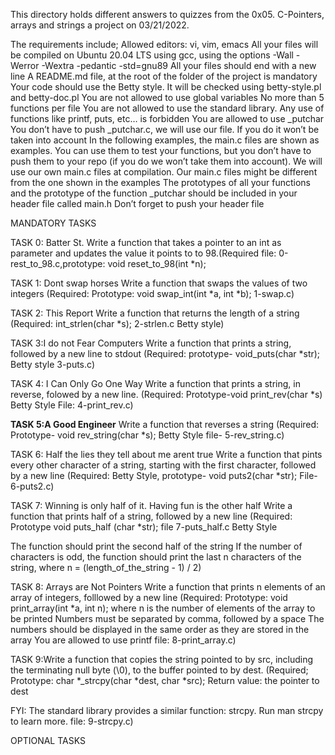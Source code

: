 This directory holds different answers to quizzes from the 0x05. C-Pointers, arrays and strings a project on 03/21/2022.

The requirements include;
Allowed editors: vi, vim, emacs
All your files will be compiled on Ubuntu 20.04 LTS using gcc, using the options -Wall -Werror -Wextra -pedantic -std=gnu89
All your files should end with a new line
A README.md file, at the root of the folder of the project is mandatory
Your code should use the Betty style. It will be checked using betty-style.pl and betty-doc.pl
You are not allowed to use global variables
No more than 5 functions per file
You are not allowed to use the standard library. Any use of functions like printf, puts, etc… is forbidden
You are allowed to use _putchar
You don’t have to push _putchar.c, we will use our file. If you do it won’t be taken into account
In the following examples, the main.c files are shown as examples. You can use them to test your functions, but you don’t have to push them to your repo (if you do we won’t take them into account). We will use our own main.c files at compilation. Our main.c files might be different from the one shown in the examples
The prototypes of all your functions and the prototype of the function _putchar should be included in your header file called main.h
Don’t forget to push your header file

MANDATORY TASKS

TASK 0: Batter St.
Write a function that takes a pointer to an int as parameter and updates the value it points to to 98.(Required file: 0-rest_to_98.c,prototype: void reset_to_98(int *n);

TASK 1: Dont swap horses
Write a function that swaps the values of two integers
(Required: Prototype: void swap_int(int *a, int *b); 1-swap.c)

TASK 2: This Report
Write a function that returns the length of a string
(Required: int_strlen(char *s);  2-strlen.c  Betty style)

TASK 3:I do not Fear Computers
Write a function that prints a string, followed by a new line to stdout
(Required: prototype- void_puts(char *str); Betty style 3-puts.c)

TASK 4: I Can Only Go One Way
Write a function that prints a string, in reverse, folowed by a new line.
(Required: Prototype-void print_rev(char *s)  Betty Style File: 4-print_rev.c)

**TASK 5:A Good Engineer**
Write a function that reverses a string
(Required: Prototype- void rev_string(char *s); Betty Style file- 5-rev_string.c)

TASK 6: Half the lies they tell about me arent true
Write a function that pints every other character of a string, starting with the first character, followed by a new line
(Required: Betty Style, prototype- void puts2(char *str); File- 6-puts2.c)

TASK 7: Winning is only half of it. Having fun is the other half
Write a function that prints half of a string, followed by a new line
(Required: Prototype void puts_half (char *str); file 7-puts_half.c  Betty Style

The function should print the second half of the string
If the number of characters is odd, the function should print the last n characters of the string, where n = (length_of_the_string - 1) / 2)

TASK 8: Arrays are Not Pointers
Write a function that prints n elements of an array of integers, folllowed by a new line
(Required:
    Prototype: void print_array(int *a, int n);
    where n is the number of elements of the array to be printed
    Numbers must be separated by comma, followed by a space
    The numbers should be displayed in the same order as they are stored in the array
    You are allowed to use printf
    file: 8-print_array.c)

TASK 9:Write a function that copies the string pointed to by src, including the terminating null byte (\0), to the buffer pointed to by dest.
(Required; Prototype: char *_strcpy(char *dest, char *src); 
    Return value: the pointer to dest

FYI: The standard library provides a similar function: strcpy. Run man strcpy to learn more.
file: 9-strcpy.c)

OPTIONAL TASKS
